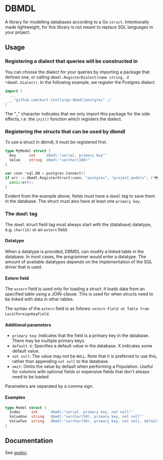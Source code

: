 # DBMDL

A library for modelling databases according to a Go `struct`. Intentionally made lightweight, for this library is not meant to replace SQL languages in your project.

## Usage

### Registering a dialect that queries will be constructed in

You can choose the dialect for your queries by importing a package that defines one, or calling `dbmdl.RegisterDialect(name string, d *dbmdl.Dialect)`. In the following example, we register the Postgres dialect.

```go
import (
  ...
  _ "github.com/kurt-stolle/go-dbmdl/postgres" //
)
```

The "\_" character indicates that we only import this package for the side effects, i.e. the `init()` function which registers the dialect.

### Registering the structs that can be used by dbmdl

To use a struct in dbmdl, it must be registered first.

```go
type MyModel struct {
  Key      int    `dbmdl:"serial, primary key"`
  Value    string `dbmdl:"varchar(100)"`
}

var conn *sql.DB = postgres.Connect()
if err := dbmdl.RegisterStruct(conn, "postgres", "project_models", (*MyModel)(nil)); err != nil { // (*MyModel)(nil) allows us to pass the type only so that we can use it in reflection
  panic(err);
}
```

Evident from the example above, fields must have a `dbmdl` tag to save them in the database. The struct must also have at least one `primary key`.

### The `dbmdl` tag

The `dbmdl` struct field tag must always start with the (database) datatype, e.g. `char(15)` or an `extern` field.

#### Datatype

When a datatype is provided, DBMDL can modify a linked table in the database. In most cases, the programmer would enter a datatype.
The amount of available datatypes depends on the implementation of the SQL driver that is used.

#### Extern field

The `extern` field is used only for loading a struct. It loads data from an specified table using a JOIN-clause. This is used for when structs need to be linked with data in other tables.

The syntax of the `extern` field is as follows: `extern Field at Table from LocalForeignKeyField`.

#### Additional parameters

- `primary key`: Indicates that the field is a primary key in the database. There may be multiple primary keys.
- `default X`: Specifies a default value in the database. X indicates some default value.
- `not null`: The value may not be `NULL`. Note that it is preferred to use this, rather than appending `not null` to the database.
- `omit`: Omits the value by default when performing a Population. Useful for columns with optional fields or expensive fields that don't always need to be loaded

Parameters are separated by a comma sign.

#### Examples

```go
type Model struct {
  Index     int     `dbmdl:"serial, primary key, not null"`
  ValueOne  string  `dbmdl:"varchar(50), primary key, not null"`
  ValueTwo  string  `dbmdl:"varchar(90), primary key, not null, default 'Something'"`
}
```

## Documentation

See [_godoc_](https://godoc.org/github.com/kurt-stolle/go-dbmdl).
